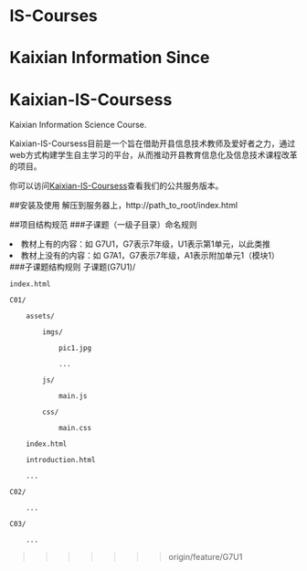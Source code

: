 # IS-Courses
Kaixian Information Since
=======
# Kaixian-IS-Coursess
Kaixian Information Science Course. 

Kaixian-IS-Coursess目前是一个旨在借助开县信息技术教师及爱好者之力，通过web方式构建学生自主学习的平台，从而推动开县教育信息化及信息技术课程改革的项目。

你可以访问[Kaixian-IS-Coursess](http://www.kxjx.cn/kxisc)查看我们的公共服务版本。

##安装及使用
解压到服务器上，http://path_to_root/index.html



##项目结构规范
###子课题（一级子目录）命名规则
<li>教材上有的内容：如 G7U1，G7表示7年级，U1表示第1单元，以此类推</li>
<li>教材上没有的内容：如 G7A1，G7表示7年级，A1表示附加单元1（模块1）</li>
###子课题结构规则
子课题(G7U1)/

    index.html
    
    C01/
    
        assets/
        
            imgs/
            
                pic1.jpg
                
                ...
                
            js/
            
                main.js
                
            css/
            
                main.css
                
        index.html
        
        introduction.html
        
        ...
        
    C02/
    
        ...
        
    C03/
    
        ...
        
        
        
>>>>>>> origin/feature/G7U1
